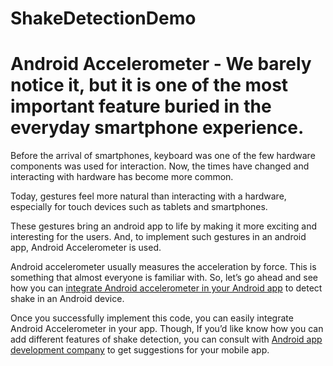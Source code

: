 # ShakeDetectionDemo

# Android Accelerometer - We barely notice it, but it is one of the most important feature buried in the everyday smartphone experience.

Before the arrival of smartphones, keyboard was one of the few hardware components was used for interaction. Now, the times have changed and interacting with hardware has become more common.

Today, gestures feel more natural than interacting with a hardware, especially for touch devices such as tablets and smartphones.

These gestures bring an android app to life by making it more exciting and interesting for the users. And, to implement such gestures in an android app, Android Accelerometer is used.

Android accelerometer usually measures the acceleration by force. This is something that almost everyone is familiar with. So, let’s go ahead and see how you can [integrate Android accelerometer in your Android app](https://www.spaceotechnologies.com/integrate-android-accelerometer-detect-shake/) to detect shake in an Android device.

Once you successfully implement this code, you can easily integrate Android Accelerometer in your app. Though, If you’d like know how you can add different features of shake detection, you can consult with [Android app development company](https://www.spaceotechnologies.com/android-app-development/) to get suggestions for your mobile app.
